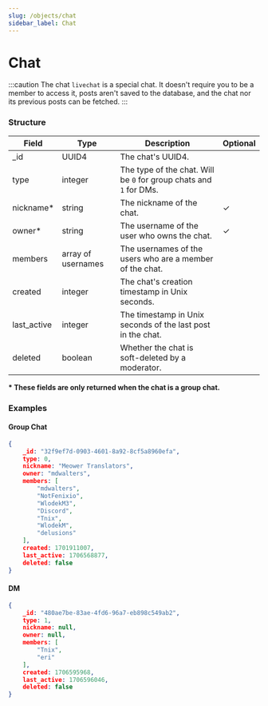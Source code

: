 ```yaml
---
slug: /objects/chat
sidebar_label: Chat
---
```


# Chat

:::caution
The chat `livechat` is a special chat. It doesn't require you to be a member to access it, posts aren't saved to the database, and the chat nor its previous posts can be fetched.
:::

### Structure
| Field | Type | Description | Optional |
| - | - | - | - |
| _id | UUID4 | The chat's UUID4. | |
| type | integer | The type of the chat. Will be `0` for group chats and `1` for DMs. | |
| nickname* | string | The nickname of the chat. | ✓ |
| owner* | string | The username of the user who owns the chat. | ✓ |
| members | array of usernames | The usernames of the users who are a member of the chat. |
| created | integer | The chat's creation timestamp in Unix seconds. | |
| last_active | integer | The timestamp in Unix seconds of the last post in the chat. | |
| deleted | boolean | Whether the chat is soft-deleted by a moderator. | |

**\* These fields are only returned when the chat is a group chat.**

### Examples
#### Group Chat
```json
{
    _id: "32f9ef7d-0903-4601-8a92-8cf5a8960efa",
    type: 0,
    nickname: "Meower Translators",
    owner: "mdwalters",
    members: [
		"mdwalters",
		"NotFenixio",
		"WlodekM3",
		"Discord",
		"Tnix",
		"WlodekM",
		"delusions"
	],
    created: 1701911007,
    last_active: 1706568877,
    deleted: false
}
```

#### DM
```json
{
    _id: "480ae7be-83ae-4fd6-96a7-eb898c549ab2",
    type: 1,
    nickname: null,
    owner: null,
    members: [
        "Tnix",
        "eri"
    ],
    created: 1706595968,
    last_active: 1706596046,
    deleted: false
}
```
